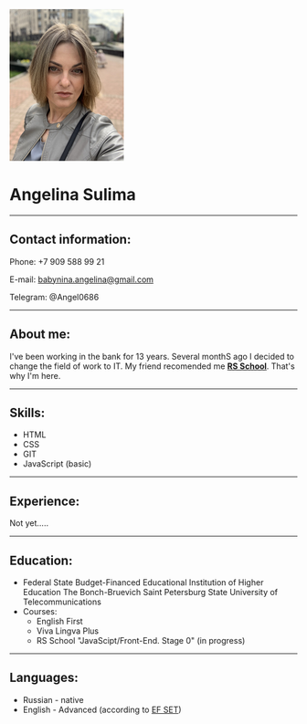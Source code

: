 ![Foto](IMG-2625.png)

# **Angelina Sulima**
-------------

## Contact information:


Phone: +7 909 588 99 21

E-mail: babynina.angelina@gmail.com

Telegram: @Angel0686

*********************

## About me:
I've been working in the bank for 13 years. Several monthS ago I decided to change the field of work to IT. My friend recomended me [**RS School**](https://rs.school/). That's why I'm here.

************************

## Skills:
+ HTML
+ CSS
+ GIT
+ JavaScript (basic)

*************************

## Experience:
Not yet.....

**********************

## Education:
+ Federal State Budget-Financed Educational Institution of Higher Education The Bonch-Bruevich Saint Petersburg State University of Telecommunications
+ Courses:
    * English First
    * Viva Lingva Plus
    + RS School "JavaScipt/Front-End. Stage 0" (in progress)

***************************
## Languages:
+ Russian - native
+ English - Advanced (according to [EF SET](https://www.efset.org/ru/quick-check/take-test/#set15-190/result))




